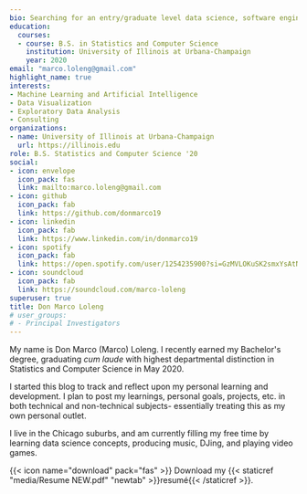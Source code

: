 ```yaml
---
bio: Searching for an entry/graduate level data science, software engineering, data engineering, machine learning, or other related/quantitative roles.
education:
  courses:
  - course: B.S. in Statistics and Computer Science
    institution: University of Illinois at Urbana-Champaign
    year: 2020
email: "marco.loleng@gmail.com"
highlight_name: true
interests:
- Machine Learning and Artificial Intelligence
- Data Visualization
- Exploratory Data Analysis
- Consulting
organizations:
- name: University of Illinois at Urbana-Champaign
  url: https://illinois.edu
role: B.S. Statistics and Computer Science '20
social:
- icon: envelope
  icon_pack: fas
  link: mailto:marco.loleng@gmail.com
- icon: github
  icon_pack: fab
  link: https://github.com/donmarco19
- icon: linkedin
  icon_pack: fab
  link: https://www.linkedin.com/in/donmarco19
- icon: spotify
  icon_pack: fab
  link: https://open.spotify.com/user/1254235900?si=GzMVLOKuSK2smxYsAtNAVQ
- icon: soundcloud
  icon_pack: fab
  link: https://soundcloud.com/marco-loleng
superuser: true
title: Don Marco Loleng
# user_groups:
# - Principal Investigators
---
```


My name is Don Marco (Marco) Loleng. I recently earned my Bachelor's degree, graduating *cum laude* with highest departmental distinction in Statistics and Computer Science in May 2020.

I started this blog to track and reflect upon my personal learning and development. I plan to post my learnings, personal goals, projects, etc. in both technical and non-technical subjects- essentially treating this as my own personal outlet.

I live in the Chicago suburbs, and am currently filling my free time by learning data science concepts, producing music, DJing, and playing video games.

{{< icon name="download" pack="fas" >}} Download my {{< staticref "media/Resume NEW.pdf" "newtab" >}}resumé{{< /staticref >}}.
